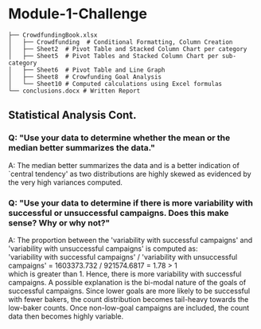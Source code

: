 # Module-1-Challenge

```
├── CrowdfundingBook.xlsx
│   ├── Crowdfunding  # Conditional Formatting, Column Creation
│   ├── Sheet2  # Pivot Table and Stacked Column Chart per category
│   ├── Sheet5  # Pivot Tables and Stacked Column Chart per sub-category
│   ├── Sheet6  # Pivot Table and Line Graph
│   ├── Sheet8  # Crowfunding Goal Analysis
│   └── Sheet10 # Computed calculations using Excel formulas
└── conclusions.docx # Written Report
```

## Statistical Analysis Cont.
### Q: "Use your data to determine whether the mean or the median better summarizes the data."
A: The median better summarizes the data and is a better indication of `central tendency' as two distributions are highly skewed as evidenced by the very high variances computed.

### Q: "Use your data to determine if there is more variability with successful or unsuccessful campaigns. Does this make sense? Why or why not?"
A: The proportion between the 'variability with successful campaigns' and 'variability with unsuccessful campaigns' is computed as: \
'variability with successful campaigns' / 'variability with unsuccessful campaigns' = 1603373.732 / 921574.6817 = 1.78 > 1 \
which is greater than 1. Hence, there is more variability with successful campaigns. A possible explanation is the bi-modal nature of the goals of successful campaigns.
Since lower goals are more likely to be successful with fewer bakers, the count distribution becomes tail-heavy towards the low-baker counts. Once non-low-goal campaigns are included, the count data then becomes highly variable.

